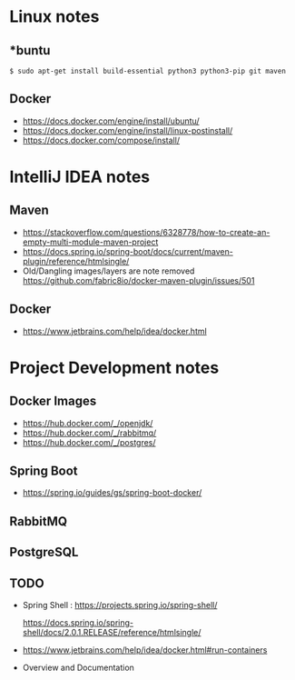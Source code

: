 # Linux notes 
## *buntu
```
$ sudo apt-get install build-essential python3 python3-pip git maven
```
## Docker
* https://docs.docker.com/engine/install/ubuntu/
* https://docs.docker.com/engine/install/linux-postinstall/
* https://docs.docker.com/compose/install/

# IntelliJ IDEA notes
## Maven
* https://stackoverflow.com/questions/6328778/how-to-create-an-empty-multi-module-maven-project
* https://docs.spring.io/spring-boot/docs/current/maven-plugin/reference/htmlsingle/
* Old/Dangling images/layers are note removed
  https://github.com/fabric8io/docker-maven-plugin/issues/501
  
## Docker
* https://www.jetbrains.com/help/idea/docker.html

# Project Development notes
## Docker Images
* https://hub.docker.com/_/openjdk/
* https://hub.docker.com/_/rabbitmq/
* https://hub.docker.com/_/postgres/
## Spring Boot
* https://spring.io/guides/gs/spring-boot-docker/
## RabbitMQ
## PostgreSQL
## TODO
* Spring Shell : https://projects.spring.io/spring-shell/
  
  https://docs.spring.io/spring-shell/docs/2.0.1.RELEASE/reference/htmlsingle/
* https://www.jetbrains.com/help/idea/docker.html#run-containers
* Overview and Documentation